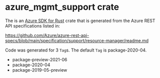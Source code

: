 # azure_mgmt_support crate

The is an [Azure SDK for Rust](https://github.com/Azure/azure-sdk-for-rust) crate that is generated from the Azure REST API specifications listed in:

https://github.com/Azure/azure-rest-api-specs/blob/main/specification/support/resource-manager/readme.md

Code was generated for 3 `Tag`s. The default `Tag` is package-2020-04.


- package-preview-2021-06
- package-2020-04
- package-2019-05-preview